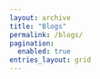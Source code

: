 ```yaml
---
layout: archive
title: "Blogs"
permalink: /blogs/
pagination:
  enabled: true
entries_layout: grid
---
```


